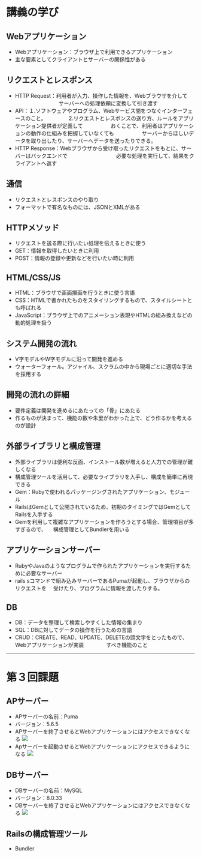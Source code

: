 # 講義の学び

## Webアプリケーション
* Webアプリケーション：ブラウザ上で利用できるアプリケーション
* 主な要素としてクライアントとサーバーの関係性がある

## リクエストとレスポンス
* HTTP Request：利用者が入力、操作した情報を、Webブラウザを介して
　　　　　　　　 サーバーへの処理依頼に変換して引き渡す
* API：１.ソフトウェアやプログラム、Webサービス間をつなぐインターフェースのこと。
　　　　2.リクエストとレスポンスの送り方、ルールをアプリケーション提供者が定義して
　　　　　おくことで、利用者はアプリケーションの動作の仕組みを把握していなくても
　　　　　サーバーからほしいデータを取り出したり、サーバーへデータを送ったりできる。
* HTTP Response：Webブラウザから受け取ったリクエストをもとに、サーバーはバックエンドで
　　　　　　　　　必要な処理を実行して、結果をクライアントへ返す

## 通信
* リクエストとレスポンスのやり取り
* フォーマットで有名なものには、JSONとXMLがある

## HTTPメソッド
* リクエストを送る際に行いたい処理を伝えるときに使う
* GET：情報を取得したいときに利用
* POST：情報の登録や更新などを行いたい時に利用

## HTML/CSS/JS
* HTML：ブラウザで画面描画を行うときに使う言語
* CSS：HTMLで書かれたものをスタイリングするもので、スタイルシートとも呼ばれる
* JavaScript：ブラウザ上でのアニメーション表現やHTMLの組み換えなどの動的処理を扱う

## システム開発の流れ
* V字モデルやW字モデルに沿って開発を進める
* ウォーターフォール。アジャイル、スクラムの中から現場ごとに適切な手法を採用する

## 開発の流れの詳細
* 要件定義は開発を進めるにあたっての「骨」にあたる
* 作るものが決まって、機能の数や朱里がわかった上で、どう作るかを考えるのが設計

## 外部ライブラリと構成管理
* 外部ライブラリは便利な反面、インストール数が増えると人力での管理が難しくなる
* 構成管理ツールを活用して、必要なライブラリを入手し、構成を簡単に再現できる
* Gem：Rubyで使われるパッケージングされたアプリケーション、モジュール
* RailsはGemとして公開されているため、初期のタイミングではGemとしてRailsを入手する
* Gemを利用して複雑なアプリケーションを作ろうとする場合、管理項目が多すぎるので、
　構成管理としてBundlerを用いる

## アプリケーションサーバー
* RubyやJavaのようなプログラムで作られたアプリケーションを実行するために必要なサーバー
* rails sコマンドで組み込みサーバーであるPumaが起動し、ブラウザからのリクエストを
　受けたり、プログラムに情報を渡したりする。

## DB
* DB：データを整理して検索しやすくした情報の集まり
* SQL：DBに対してデータの操作を行うための言語
* CRUD：CREATE、READ、UPDATE、DELETEの頭文字をとったもので、Webアプリケーションが実装
　　　　すべき機能のこと
---
# 第３回課題

## APサーバー
* APサーバーの名前：Puma
* バージョン：5.6.5
* APサーバーを終了させるとWebアプリケーションにはアクセスできなくなる
![](2023-05-20-14-43-34.png)
* Apサーバーを起動させるとWebアプリケーションにアクセスできるようになる
![](2023-05-20-14-42-49.png)

## DBサーバー
* DBサーバーの名前：MySQL
* バージョン：8.0.33
* DBサーバーを終了させるとWebアプリケーションにはアクセスできなくなる
![](2023-05-20-14-43-57.png)

## Railsの構成管理ツール
* Bundler
